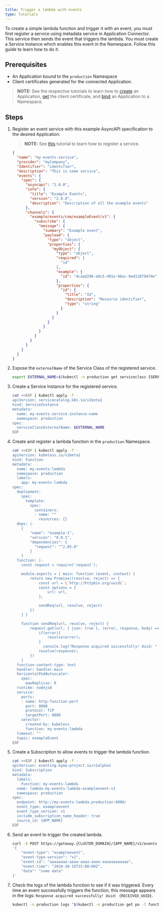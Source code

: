 ```yaml
---
title: Trigger a lambda with events
type: Tutorials
---
```


To create a simple lambda function and trigger it with an event, you must first register a service using metadata service in Application Connector. This service then sends the event that triggers the lambda. You must create a Service Instance which enables this event in the Namespace. Follow this guide to learn how to do it. 


## Prerequisites

- An Application bound to the `production` Namespace
- Client certificates generated for the connected Application.

>**NOTE:** See the respective tutorials to learn how to [create](https://kyma-project.io/docs/components/application-connector#tutorials-create-a-new-application) an Application, [get](https://kyma-project.io/docs/components/application-connector#tutorials-get-the-client-certificate) the client certificate, and [bind](https://kyma-project.io/docs/components/application-connector#tutorials-bind-an-application-to-a-namespace) an Application to a Namespace.

## Steps

1. Register an event service with this example AsyncAPI specification to the desired Application.

   >**NOTE:** See [this](#tutorials-get-the-client-certificate) tutorial to learn how to register a service.


   ```json
   {
     "name": "my-events-service",
     "provider": "myCompany",
     "Identifier": "identifier",
     "description": "This is some service",
     "events": {
       "spec": {
         "asyncapi": "2.0.0",
         "info": {
           "title": "Example Events",
           "version": "2.0.0",
           "description": "Description of all the example events"
         },
         "channels": {
           "example/events/com/exampleEvent/v1": {
             "subscribe": {
               "message": {
                 "summary": "Example event",
                 "payload": {
                   "type": "object",
                   "properties": {
                     "myObject": {
                       "type": "object",
                       "required": [
                         "id"
                       ],
                       "example": {
                         "id": "4caad296-e0c5-491e-98ac-0ed118f9474e"
                       },
                       "properties": {
                         "id": {
                           "title": "Id",
                           "description": "Resource identifier",
                           "type": "string"
                         }
                       }
                     }
                   }
                 }
               }
             }
           }
         }
       }
     }
   }
   ```

2. Expose the `externalName` of the Service Class of the registered service.

   ```bash
   export EXTERNAL_NAME=$(kubectl -n production get serviceclass {SERVICE_ID}  -o jsonpath='{.spec.externalName}')
   ```

3. Create a Service Instance for the registered service.

   ```bash
   cat <<EOF | kubectl apply -f -
   apiVersion: servicecatalog.k8s.io/v1beta1
   kind: ServiceInstance
   metadata:
     name: my-events-service-instance-name
     namespace: production
   spec:
     serviceClassExternalName: $EXTERNAL_NAME
   EOF
   ```

4. Create and register a lambda function in the `production` Namespace.

   ```bash
   cat <<EOF | kubectl apply -f -
   apiVersion: kubeless.io/v1beta1
   kind: Function
   metadata:
     name: my-events-lambda
     namespace: production
     labels:
       app: my-events-lambda
   spec:
     deployment:
       spec:
         template:
           spec:
             containers:
             - name: ""
               resources: {}
     deps: |-
       {
           "name": "example-1",
           "version": "0.0.1",
           "dependencies": {
             "request": "^2.85.0"
           }
       }
     function: |-
       const request = require('request');

       module.exports = { main: function (event, context) {
           return new Promise((resolve, reject) => {
               const url = \`http://httpbin.org/uuid\`;
               const options = {
                   url: url,
               };

               sendReq(url, resolve, reject)
           })
       } }

       function sendReq(url, resolve, reject) {
           request.get(url, { json: true }, (error, response, body) => {
               if(error){
                   resolve(error);
               }
                 console.log("Response acquired successfully! Uuid: " + response.body.uuid);
               resolve(response);
           })
       }
     function-content-type: text
     handler: handler.main
     horizontalPodAutoscaler:
       spec:
         maxReplicas: 0
     runtime: nodejs8
     service:
       ports:
       - name: http-function-port
         port: 8080
         protocol: TCP
         targetPort: 8080
       selector:
         created-by: kubeless
         function: my-events-lambda
     timeout: ""
     topic: exampleEvent
   EOF
   ```

5. Create a Subscription to allow events to trigger the lambda function.

   ```bash
   cat <<EOF | kubectl apply -f -
   apiVersion: eventing.kyma-project.io/v1alpha1
   kind: Subscription
   metadata:
     labels:
       Function: my-events-lambda
     name: lambda-my-events-lambda-exampleevent-v1
     namespace: production
   spec:
     endpoint: http://my-events-lambda.production:8080/
     event_type: exampleevent
     event_type_version: v1
     include_subscription_name_header: true
     source_id: {APP_NAME}
   EOF
   ```

6. Send an event to trigger the created lambda.

   ```bash
   curl -X POST https://gateway.{CLUSTER_DOMAIN}/{APP_NAME}/v1/events -k --cert {CERT_FILE_NAME}.crt --key {KEY_FILE_NAME}.key -d \
   '{
       "event-type": "exampleevent",
       "event-type-version": "v1",
       "event-id": "aaaaaaaa-aaaa-aaaa-aaaa-aaaaaaaaaaaa",
       "event-time": "2018-10-16T15:00:00Z",
       "data": "some data"
   }'
   ```

7. Check the logs of the lambda function to see if it was triggered. Every time an event successfully triggers the function, this message appears in the logs: `Response acquired successfully! Uuid: {RECEIVED_UUID}`.

   ```bash
   kubectl -n production logs "$(kubectl -n production get po -l function=my-events-lambda -o jsonpath='{.items[0].metadata.name}')" -c my-events-lambda | grep -E "Response acquired successfully! Uuid: [a-f0-9-]+"
   ```
